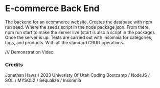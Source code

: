 # E-commerce Back End

The backend for an ecommerce website. Creates the database with npm run seed. Where the seeds script in the node package.json. From there, npm run start to make the server live (start is also a script in the package). Once the server is up. Tests are carried out with insomnia for categories, tags, and products. With all the standard CRUD operations.

/// Demonstration Video

### Credits
Jonathan Haws / 2023 Univeristy Of Utah Coding Bootcamp / NodeJS / SQL / MYSQL2 / Sequalize / Insomnia 
